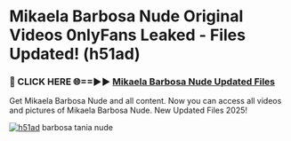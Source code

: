 # Mikaela Barbosa Nude Original Videos 0nlyFans Leaked - Files Updated! (h51ad)

<h3>🔴 CLICK HERE 🌐==►► <a href="https://tinyurl.com/5h6xmrr3" rel="nofollow">Mikaela Barbosa Nude Updated Files</a></h3>

Get Mikaela Barbosa Nude and all content. Now you can access all videos and pictures of Mikaela Barbosa Nude. New Updated Files 2025!

[![h51ad](https://i.imgur.com/KVD873Z.gif)](https://tinyurl.com/5h6xmrr3)
barbosa tania nude